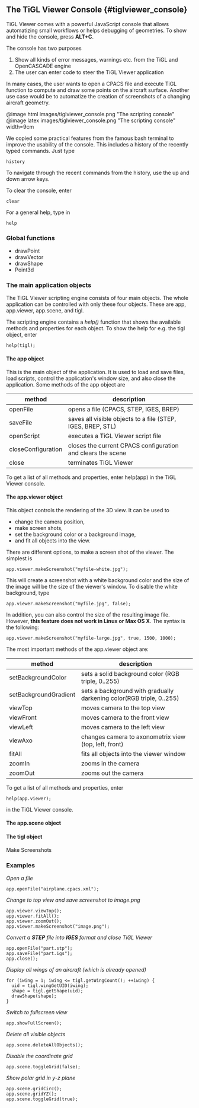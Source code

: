 The TiGL Viewer Console {#tiglviewer_console}
------------------

TiGL Viewer comes with a powerful JavaScript console that allows automatizing small workflows or helps 
debugging of geometries. To show and hide the console, press __ALT+C__.

The console has two purposes

 1. Show all kinds of error messages, warnings etc. from the TiGL and OpenCASCADE engine
 2. The user can enter code to steer the TiGL Viewer application

In many cases, the user wants to open a CPACS file and execute TiGL function to compute and draw some points
on the aircraft surface. Another use case would be to automatize the creation of screenshots of a changing aircraft
geometry.

@image html images/tiglviewer_console.png "The scripting console"
@image latex images/tiglviewer_console.png  "The scripting console" width=9cm

We copied some practical features from the famous bash terminal to improve the usability of the console. This includes 
a history of the recently typed commands. Just type 

    history 

To navigate through the recent commands from the history, use the up and down arrow keys.

To clear the console, enter

    clear

For a general help, type in

    help

### Global functions ###

 * drawPoint
 * drawVector
 * drawShape
 * Point3d


### The main application objects ###

The TiGL Viewer scripting engine consists of four main objects. The whole application can be controlled with only
these four objects. These are app, app.viewer, app.scene, and tigl. 

The scripting engine contains a _help()_ function that shows the available methods and properties for each object. 
To show the help for e.g. the tigl object, enter

~~~~~~~~~~~~~~~~~~~~~~~~~~~~{.js}
help(tigl);
~~~~~~~~~~~~~~~~~~~~~~~~~~~~  

#### The app object ####

This is the main object of the application. It is used to load and save files, load scripts, control the application's window
size, and also close the application. Some methods of the app object are

|    method          |         description                                          |
---------------------|--------------------------------------------------------------|
| openFile           | opens a file (CPACS, STEP, IGES, BREP)                       |
| saveFile           | saves all visible objects to a file (STEP, IGES, BREP, STL)  |
| openScript         | executes a TiGL Viewer script file                           |
| closeConfiguration | closes the current CPACS configuration and clears the scene  |
| close              | terminates TiGL Viewer                                       |

To get a list of all methods and properties, enter help(app) in the TiGL Viewer console.

#### The app.viewer object ####

This object controls the rendering of the 3D view. It can be used to

 * change the camera position,
 * make screen shots,
 * set the background color or a background image,
 * and fit all objects into the view.

There are different options, to make a screen shot of the viewer. The simplest is

~~~~~~~~~~~~~~~~~~~~~~~~~~~~~~~~~~~~~~~{.js}
app.viewer.makeScreenshot("myfile-white.jpg");
~~~~~~~~~~~~~~~~~~~~~~~~~~~~~~~~~~~~~~~

This will create a screenshot with a white background color and the size of the image will be the
size of the viewer's window. To disable the white background, type

~~~~~~~~~~~~~~~~~~~~~~~~~~~~~~~~~~~~~~~~~~~~~~{.js}
app.viewer.makeScreenshot("myfile.jpg", false);
~~~~~~~~~~~~~~~~~~~~~~~~~~~~~~~~~~~~~~~~~~~~~~

In addition, you can also control the size of the resulting image file. However, __this feature does not work
in Linux or Max OS X__. The syntax is the following:

~~~~~~~~~~~~~~~~~~~~~~~~~~~~~~~~~~~~~~~~~~~~~~~~~~~~~~~~~~~{.js}
app.viewer.makeScreenshot("myfile-large.jpg", true, 1500, 1000);
~~~~~~~~~~~~~~~~~~~~~~~~~~~~~~~~~~~~~~~~~~~~~~~~~~~~~~~~~~~

The most important methods of the app.viewer object are:

|    method             |         description                                                     |
------------------------|-------------------------------------------------------------------------|
| setBackgroundColor    | sets a solid background color (RGB triple, 0..255)                      |
| setBackgroundGradient | sets a background with gradually darkening color(RGB triple, 0..255)    |
| viewTop               | moves camera to the top view                                            |
| viewFront             | moves camera to the front view                                          |
| viewLeft              | moves camera to the left view                                           |
| viewAxo               | changes camera to axonometrix view (top, left, front)                   |
| fitAll                | fits all objects into the viewer window                                 |
| zoomIn                | zooms in the camera                                                     |
| zoomOut               | zooms out the camera                                                    |

To get a list of all methods and properties, enter 

~~~~~~~~~~~~~~~~~~~~~~~~~~~~{.js}
help(app.viewer);
~~~~~~~~~~~~~~~~~~~~~~~~~~~~  
 
in the TiGL Viewer console.

#### The app.scene object ####

#### The tigl object ####


Make Screenshots

### Examples ###

_Open a file_
~~~~~~~~~~~~~~~~~~~~~~~~~~~~{.js}
app.openFile("airplane.cpacs.xml");
~~~~~~~~~~~~~~~~~~~~~~~~~~~~    



_Change to top view and save screenshot to image.png_
~~~~~~~~~~~~~~~~~~~~~~~~~~~~{.js}
app.viewer.viewTop();
app.viewer.fitAll();
app.viewer.zoomOut();
app.viewer.makeScreenshot("image.png");
~~~~~~~~~~~~~~~~~~~~~~~~~~~~    


_Convert a __STEP__ file into __IGES__ format and close TiGL Viewer_
~~~~~~~~~~~~~~~~~~~~~~~~~~~~{.js}
app.openFile("part.stp");
app.saveFile("part.igs");
app.close();
~~~~~~~~~~~~~~~~~~~~~~~~~~~~ 


_Display all wings of an aircraft (which is already opened)_

~~~~~~~~~~~~~~~~~~~~~~~~~~~~{.js}
for (iwing = 1; iwing <= tigl.getWingCount(); ++iwing) {
  uid = tigl.wingGetUID(iwing);
  shape = tigl.getShape(uid);
  drawShape(shape);
}
~~~~~~~~~~~~~~~~~~~~~~~~~~~~

_Switch to fullscreen view_
~~~~~~~~~~~~~~~~~~~~~~~~~~~~{.js}
app.showFullScreen();
~~~~~~~~~~~~~~~~~~~~~~~~~~~~

_Delete all visible objects_
~~~~~~~~~~~~~~~~~~~~~~~~~~~~{.js}
app.scene.deleteAllObjects();
~~~~~~~~~~~~~~~~~~~~~~~~~~~~

_Disable the coordinate grid_
~~~~~~~~~~~~~~~~~~~~~~~~~~~~{.js}
app.scene.toggleGrid(false);
~~~~~~~~~~~~~~~~~~~~~~~~~~~~

_Show polar grid in y-z plane_
~~~~~~~~~~~~~~~~~~~~~~~~~~~~{.js}
app.scene.gridCirc();
app.scene.gridYZ();
app.scene.toggleGrid(true);
~~~~~~~~~~~~~~~~~~~~~~~~~~~~